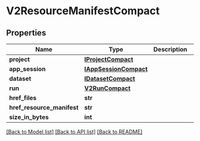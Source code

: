 # V2ResourceManifestCompact

## Properties
Name | Type | Description | Notes
------------ | ------------- | ------------- | -------------
**project** | [**IProjectCompact**](IProjectCompact.md) |  | [optional] 
**app_session** | [**IAppSessionCompact**](IAppSessionCompact.md) |  | [optional] 
**dataset** | [**IDatasetCompact**](IDatasetCompact.md) |  | [optional] 
**run** | [**V2RunCompact**](V2RunCompact.md) |  | [optional] 
**href_files** | **str** |  | [optional] 
**href_resource_manifest** | **str** |  | [optional] 
**size_in_bytes** | **int** |  | [optional] 

[[Back to Model list]](../README.md#documentation-for-models) [[Back to API list]](../README.md#documentation-for-api-endpoints) [[Back to README]](../README.md)


